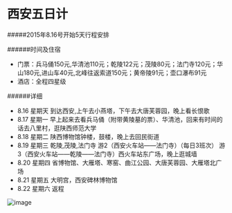
西安五日计
===================

#####2015年8.16号开始5天行程安排

######时间及住宿
* 门票：兵马俑150元,华清池110元；乾陵122元；茂陵80元；法门寺120元；华山180元,进山车40元,北峰往返索道150元；黄帝陵91元；壶口瀑布91元
* 酒店：全程四星级

######详细
* 8.16 星期天  到达西安,上午去小燕塔，下午去大唐芙蓉园，晚上看长恨歌
* 8.17 星期一  早上起来去看兵马俑（附带黄陵墓的票）、华清池，回来有时间的话去八里村，逛陕西师范大学
* 8.18 星期二  陕西博物馆钟楼，鼓楼，晚上去回民街道
* 8.19 星期三  乾陵,茂陵,法门寺   游2（西安火车站——法门寺）（每日3班次） 游3（西安火车站——乾陵——法门寺）西火车站东广场，晚上逛城墙
* 8.20 星期四  省博物馆、大雁塔、寒窑、曲江公园、大唐芙蓉园、大雁塔北广场
* 8.21 星期五  大明宫，西安碑林博物馆
* 8.22 星期六  返程

![image](https://img.pconline.com.cn/images/upload/upc/tx/photoblog/1105/17/c2/7685598_7685598_1305592170171.jpg)
